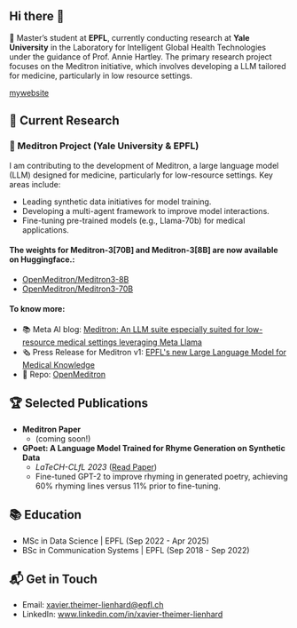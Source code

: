 ## Hi there 👋

🔭 Master’s student at **EPFL**, currently conducting research at **Yale University** in the Laboratory for Intelligent Global Health Technologies under the guidance of Prof. Annie Hartley. The primary research project focuses on the Meditron initiative, which involves developing a LLM tailored for medicine, particularly in low resource settings. 

[mywebsite]([url](https://xkrilandar.github.io/xavier-theimer-lienhard.github.io/))


## 🧠 Current Research

### 🌟 Meditron Project (Yale University & EPFL)
I am contributing to the development of Meditron, a large language model (LLM) designed for medicine, particularly for low-resource settings. Key areas include:
* Leading synthetic data initiatives for model training.
* Developing a multi-agent framework to improve model interactions.
* Fine-tuning pre-trained models (e.g., Llama-70b) for medical applications.
#### The weights for Meditron-3[70B] and Meditron-3[8B] are now available on Huggingface.:
- [OpenMeditron/Meditron3-8B](OpenMeditron/Meditron3-8B)
- [OpenMeditron/Meditron3-70B](OpenMeditron/Meditron3-70B)
#### To know more:
- 📚 Meta AI blog: [Meditron: An LLM suite especially suited for low-resource medical settings leveraging Meta Llama](https://ai.meta.com/blog/llama-2-3-meditron-yale-medicine-epfl-open-source-llm/)
- 🗞️ Press Release for Meditron v1: [EPFL's new Large Language Model for Medical Knowledge](https://actu.epfl.ch/news/epfl-s-new-large-language-model-for-medical-knowle/)
- 🦾 Repo: [OpenMeditron](https://github.com/OpenMeditron)

## 🏆 Selected Publications
* **Meditron Paper**
  - (coming soon!)
* **GPoet: A Language Model Trained for Rhyme Generation on Synthetic Data**
  - _LaTeCH-CLfL 2023_ ([Read Paper](https://aclanthology.org/2023.latechclfl-1.2/))
  - Fine-tuned GPT-2 to improve rhyming in generated poetry, achieving 60% rhyming lines versus 11% prior to fine-tuning.

## 📚 Education

* MSc in Data Science | EPFL (Sep 2022 - Apr 2025)
* BSc in Communication Systems | EPFL (Sep 2018 - Sep 2022)

## 📬 Get in Touch
* Email: xavier.theimer-lienhard@epfl.ch
* LinkedIn: www.linkedin.com/in/xavier-theimer-lienhard
<!--
**Xkrilandar/Xkrilandar** is a ✨ _special_ ✨ repository because its `README.md` (this file) appears on your GitHub profile.

Here are some ideas to get you started:

- 🔭 I’m currently working on ...
- 🌱 I’m currently learning ...
- 👯 I’m looking to collaborate on ...
- 🤔 I’m looking for help with ...
- 💬 Ask me about ...
- 📫 How to reach me: ...
- 😄 Pronouns: ...
- ⚡ Fun fact: ...
-->
